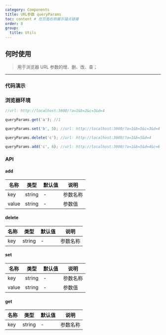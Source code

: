 ```yaml
---
category: Components
title: URL参数 queryParams
toc: content # 在页面右侧展示锚点链接
order: 8
group:
  title: Utils
---
```


## 何时使用

> 用于浏览器 URL 参数的增、删、改、查；

---

### 代码演示

### 浏览器环境

```js
//url: http://localhost:3000/?a=1&b=2&c=3&d=4

queryParams.get('a'); //1

queryParams.set('b', 5); //url: http://localhost:3000/?a=1&b=5&c=3&d=4

queryParams.delete('c'); //url: http://localhost:3000/?a=1&b=5&d=4

queryParams.add('c', 6); //url: http://localhost:3000/?a=1&b=5&d=4&c=6
```

### API

#### add

| 名称  | 类型   | 默认值 | 说明     |
| ----- | ------ | ------ | -------- |
| key   | string | -      | 参数名称 |
| value | string | -      | 参数值   |

#### delete

| 名称 | 类型   | 默认值 | 说明     |
| ---- | ------ | ------ | -------- |
| key  | string | -      | 参数名称 |

#### set

| 名称  | 类型   | 默认值 | 说明     |
| ----- | ------ | ------ | -------- |
| key   | string | -      | 参数名称 |
| value | string | -      | 参数值   |

#### get

| 名称 | 类型   | 默认值 | 说明     |
| ---- | ------ | ------ | -------- |
| key  | string | -      | 参数名称 |
